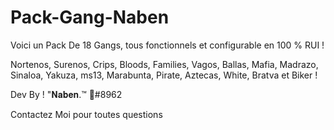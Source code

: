 # Pack-Gang-Naben

Voici un Pack De 18 Gangs, tous fonctionnels et configurable en 100 % RUI !

Nortenos, Surenos, Crips, Bloods, Families, Vagos, Ballas, Mafia, Madrazo, Sinaloa, Yakuza, ms13, Marabunta, Pirate, Aztecas, White, Bratva et Biker !

Dev By ! "𝐍𝐚𝐛𝐞𝐧.™ 🌴#8962

Contactez Moi pour toutes questions
